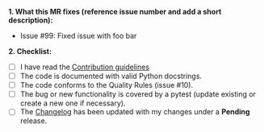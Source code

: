 **1. What this MR fixes (reference issue number and add a short description):**

- Issue #99: Fixed issue with foo bar

**2. Checklist:**

- [ ] I have read the [Contribution guidelines](CONTRIBUTING.md)
- [ ] The code is documented with valid Python docstrings.
- [ ] The code conforms to the Quality Rules (issue #10).
- [ ] The bug or new functionality is covered by a pytest (update existing or create a new one if necessary).
- [ ] The [Changelog](CHANGES.md) has been updated with my changes under a **Pending** release.
